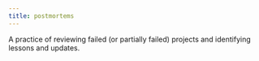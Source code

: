 ```yaml
---
title: postmortems
---
```


A practice of reviewing failed (or partially failed) projects and identifying lessons and updates.